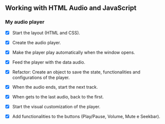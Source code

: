 ## Working with HTML Audio and JavaScript

### My audio player

 - [x] Start the layout (HTML and CSS).
 - [x] Create the audio player.
 - [x] Make the player play automatically when the window opens.
 - [x] Feed the player with the data audio.
 - [x] Refactor: Create an object to save the state, functionalities and configurations of the player.
 - [x] When the audio ends, start the next track.
 - [x] When gets to the last audio, back to the first.
 - [x] Start the visual customization of the player.
 - [x] Add functionalities to the buttons (Play/Pause, Volume, Mute e Seekbar).

